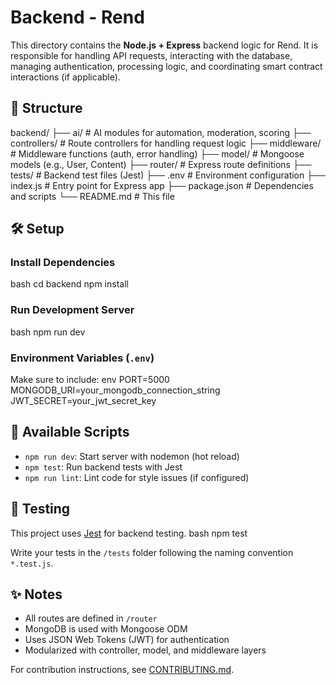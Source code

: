# Backend - Rend

This directory contains the **Node.js + Express** backend logic for Rend. It is responsible for handling API requests, interacting with the database, managing authentication, processing logic, and coordinating smart contract interactions (if applicable).

## 📁 Structure

backend/
├── ai/             # AI modules for automation, moderation, scoring
├── controllers/    # Route controllers for handling request logic
├── middleware/     # Middleware functions (auth, error handling)
├── model/          # Mongoose models (e.g., User, Content)
├── router/         # Express route definitions
├── tests/          # Backend test files (Jest)
├── .env            # Environment configuration
├── index.js        # Entry point for Express app
├── package.json    # Dependencies and scripts
└── README.md       # This file

## 🛠 Setup

### Install Dependencies

bash
cd backend
npm install

### Run Development Server

bash
npm run dev

### Environment Variables (`.env`)

Make sure to include:
env
PORT=5000
MONGODB_URI=your_mongodb_connection_string
JWT_SECRET=your_jwt_secret_key

## 🚀 Available Scripts

- `npm run dev`: Start server with nodemon (hot reload)
- `npm test`: Run backend tests with Jest
- `npm run lint`: Lint code for style issues (if configured)

## 🧪 Testing

This project uses [Jest](https://jestjs.io/) for backend testing.
bash
npm test

Write your tests in the `/tests` folder following the naming convention `*.test.js`.

## ✨ Notes

- All routes are defined in `/router`
- MongoDB is used with Mongoose ODM
- Uses JSON Web Tokens (JWT) for authentication
- Modularized with controller, model, and middleware layers

For contribution instructions, see [CONTRIBUTING.md](../CONTRIBUTING.md).